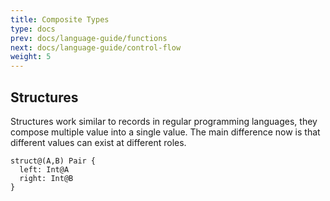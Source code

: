 ```yaml
---
title: Composite Types
type: docs
prev: docs/language-guide/functions
next: docs/language-guide/control-flow
weight: 5
---
```


## Structures

Structures work similar to records in regular programming languages, they compose multiple value into a single value.
The main difference now is that different values can exist at different roles.

```tempo
struct@(A,B) Pair {
  left: Int@A
  right: Int@B
}
```
